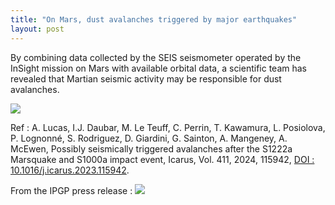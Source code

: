 ```yaml
---
title: "On Mars, dust avalanches triggered by major earthquakes"
layout: post
---
```


By combining data collected by the SEIS seismometer operated by the InSight mission on Mars with available orbital data, a scientific team has revealed that Martian seismic activity may be responsible for dust avalanches. 

![](https://www.ipgp.fr/wp-content/uploads/2024/01/avalanche_mars_onde_Web-1571x711.png)



Ref : A. Lucas, I.J. Daubar, M. Le Teuff, C. Perrin, T. Kawamura, L. Posiolova, P. Lognonné, S. Rodriguez, D. Giardini, G. Sainton, A. Mangeney, A. McEwen, Possibly seismically triggered avalanches after the S1222a Marsquake and S1000a impact event, Icarus, Vol. 411, 2024, 115942, [DOI : 10.1016/j.icarus.2023.115942](https://doi.org/10.1016/j.icarus.2023.115942).

From the IPGP press release : ![](https://www.ipgp.fr/en/news-and-agenda/news/on-mars-dust-avalanches-triggered-by-major-earthquakes/)
